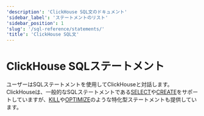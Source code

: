 ```yaml
---
'description': 'ClickHouse SQL文のドキュメント'
'sidebar_label': 'ステートメントのリスト'
'sidebar_position': 1
'slug': '/sql-reference/statements/'
'title': 'ClickHouse SQL文'
---
```





# ClickHouse SQLステートメント

ユーザーはSQLステートメントを使用してClickHouseと対話します。ClickHouseは、一般的なSQLステートメントである[SELECT](select/index.md)や[CREATE](create/index.md)をサポートしていますが、[KILL](kill.md)や[OPTIMIZE](optimize.md)のような特化型ステートメントも提供しています。
